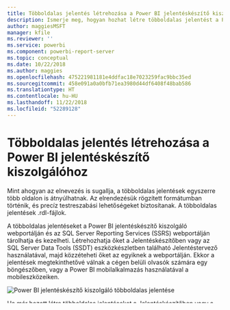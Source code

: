 ```yaml
---
title: Többoldalas jelentés létrehozása a Power BI jelentéskészítő kiszolgálóhoz
description: Ismerje meg, hogyan hozhat létre többoldalas jelentést a Power BI jelentéskészítő kiszolgálóra néhány egyszerű lépésben.
author: maggiesMSFT
manager: kfile
ms.reviewer: ''
ms.service: powerbi
ms.component: powerbi-report-server
ms.topic: conceptual
ms.date: 10/22/2018
ms.author: maggies
ms.openlocfilehash: 475221981181e4ddfac18e7023259fac9bbc35ed
ms.sourcegitcommit: 458e091a0a0bfb71ea3980d44df6408f48bab586
ms.translationtype: HT
ms.contentlocale: hu-HU
ms.lasthandoff: 11/22/2018
ms.locfileid: "52289128"
---
```

# <a name="create-a-paginated-report-for-power-bi-report-server"></a>Többoldalas jelentés létrehozása a Power BI jelentéskészítő kiszolgálóhoz
Mint ahogyan az elnevezés is sugallja, a többoldalas jelentések egyszerre több oldalon is átnyúlhatnak. Az elrendezésük rögzített formátumban történik, és precíz testreszabási lehetőségeket biztosítanak. A többoldalas jelentések .rdl-fájlok.

A többoldalas jelentéseket a Power BI jelentéskészítő kiszolgáló webportálján és az SQL Server Reporting Services (SSRS) webportálján tárolhatja és kezelheti. Létrehozhatja őket a Jelentéskészítőben vagy az SQL Server Data Tools (SSDT) eszközkészletben található Jelentéstervező használatával, majd közzéteheti őket az egyiknek a webportálján. Ekkor a jelentések megtekinthetővé válnak a cégen belüli olvasók számára egy böngészőben, vagy a Power BI mobilalkalmazás használatával a mobileszközeiken.

![Power BI jelentéskészítő kiszolgáló többoldalas jelentése](media/quickstart-create-paginated-report/reportserver-paginated-report.png)

Ha már hozott létre többoldalas jelentéseket a Jelentéskészítőben vagy a Jelentéstervezőben, akkor készen áll arra, hogy a Power BI jelentéskészítő kiszolgálóra is létrehozzon ilyen jelentéseket. Ha még nem hozott létre ilyeneket, akkor néhány gyors lépésben felkészülhet rá.

## <a name="step-1-install-and-start-report-builder"></a>1. lépés: Töltse le és indítsa el a Jelentéskészítőt
Lehet, hogy korábban már telepítette a Jelentéskészítőt, hogy jelentéseket hozzon létre egy SSRS-kiszolgálóra. Használhatja ugyanezt a verziójú Jelentéskészítőt arra is, hogy a Power BI jelentéskészítő kiszolgálóra hozzon létre jelentéseket. Ha még nem telepítette, akkor ezt egyszerűen megteheti.

1. A Power BI jelentéskészítő kiszolgáló webportálján válassza az **New** (Új) > **Paginated Report** (Többoldalas jelentés) lehetőséget.
   
    ![Új többoldalas jelentés menüje](media/quickstart-create-paginated-report/reportserver-new-paginated-report-menu.png)
   
    Ha a Jelentéskészítő nincs telepítve a számítógépén, akkor ez a lépés végigvezeti a telepítés folyamatán.
2. A telepítést követően megnyílik a Jelentéskészítő az **Új jelentés vagy adatkészlet** képernyőn.
   
    ![Új jelentés vagy adatkészlet képernyő](media/quickstart-create-paginated-report/reportserver-paginated-new-report-screen.png)
3. Válassza ki a létrehozni kívánt jelentés típusának varázslóját:
   
   * Táblázat vagy mátrix
   * Diagram
   * Térkép
   * Üres
4. Kezdjük a Diagram varázslóval.
   
    A Diagram varázsló végigvezeti azokon a lépéseken, amelyekkel létrehozhat egy egyszerű diagramot egy jelentésben. Onnan már szinte korlátlan lehetőségei lesznek a jelentése testreszabására.

## <a name="step-2-go-through-the-chart-wizard"></a>2. Lépés: Haladjon végig a Diagram varázsló lépésein
A Diagram varázsló végigvezeti azokon az alapvető lépéseken, amelyekkel létrehozhat egy vizualizációt egy jelentésben.

A többoldalas jelentések sokféle adatforráshoz kapcsolódhatnak, a Microsoft SQL Servertől és a Microsoft Azure SQL Database-től kezdve egészen az Oracle-ig, a Hyperionig és egyéb adatforrásokig. További információk a [többoldalas jelentéseket támogató adatforrásokról](connect-data-sources.md).

A Diagram varázsló első lépése az **Adatkészlet kiválasztása**, ahol létrehozhat egy adatkészletet, vagy kiválaszthat egy megosztott adatkészletet egy kiszolgálóról. Az *adatkészletek* egy külső adatforráson végzett lekérdezés jelentésadatait adják vissza.

1. Válassza a **Tallózás...** lehetőséget, válasszon ki egy megosztott adatkészletet egy kiszolgálón, majd válassza a **Megnyitás** > **Tovább** lehetőségeket.
   
    ![Diagram varázsló: Adatkészlet kiválasztása](media/quickstart-create-paginated-report/reportserver-paginated-choose-dataset.png)
   
     Új adatkészletet szeretne létrehozni? Tekintse meg a [Megosztott vagy beágyazott adatkészlet létrehozása](https://docs.microsoft.com/sql/reporting-services/report-data/create-a-shared-dataset-or-embedded-dataset-report-builder-and-ssrs) című cikket.
2. Válasszon egy diagramtípust, esetünkben a sávdiagramot.
   
    ![Diagram varázsló: diagramtípus](media/quickstart-create-paginated-report/reportserver-paginated-choose-chart-type.png)
3. A mezők elrendezéséhez húzza őket a **Kategóriák**, **Sorozatok** és **Értékek** területekre.
   
    ![Diagram varázsló: mezők elrendezése](media/quickstart-create-paginated-report/reportserver-paginated-arrange-fields.png)
4. Válassza a **Tovább** > **Befejezés** lehetőséget.

## <a name="step-3-design-your-report"></a>3. lépés: Tervezze meg jelentését
Most már a Jelentéstervező nézetben van. Észreveheti, hogy az adatok csupán helyőrző adatok, nem az Ön saját adatai.

![Jelentéstervező nézet](media/quickstart-create-paginated-report/reportserver-paginated-preview-report.png)

* Az saját adatainak megtekintéséhez válassza a **Futtatás** lehetőséget.
  
     ![Jelentés futtatása](media/quickstart-create-paginated-report/reportserver-paginated-run-report.png)
* A Jelentéstervező nézethez való visszatéréshez válassza a **Tervezés** lehetőséget.

Módosíthatja az imént létrehozott diagramot, megváltoztathatja az elrendezését, az értékeit, a jelmagyarázatát, vagyis szinte bármit.

Sok más típusú vizualizációt is felvehet, például mérőműszereket, táblázatokat, mátrixokat, térképeket stb. Felvehet fejléceket és lábléceket több oldalhoz is. Tekintse meg [A Jelentéskészítő oktatóanyagait](https://docs.microsoft.com/sql/reporting-services/report-builder-tutorials) és próbálja ki ezeket.

![A Jelentéskészítő tervező nézete](media/quickstart-create-paginated-report/reportserver-paginated-finished-design-report.png)

## <a name="step-4-save-your-report-to-the-report-server"></a>4. lépés: Mentse a jelentését a jelentéskészítő kiszolgálóra
Ha elkészült a jelentése, mentse a Power BI jelentéskészítő kiszolgálóra.

1. A **Fájl** menüben válassza a **Mentés másként** lehetőséget, majd mentse a jelentést a jelentéskészítő kiszolgálóra. 
2. Most már megtekintheti a jelentést a böngészőben.
   
    ![Többoldalas jelentés böngészőben](media/quickstart-create-paginated-report/reportserver-paginated-report.png)

## <a name="next-steps"></a>Következő lépések
Számos nagyszerű erőforrás nyújt segítséget, ha jelentést szeretne készíteni a Jelentéskészítőben vagy az SQL Server Data Tools eszközkészletben található Jelentéstervezőben. Érdemes a Jelentéskészítő oktatóanyagaival kezdeni.

* [A Jelentéskészítő oktatóanyagai](https://docs.microsoft.com/sql/reporting-services/report-builder-tutorials)
* [Mi a Power BI jelentéskészítő kiszolgáló?](get-started.md)  

További kérdései vannak? [Kérdezze meg a Power BI közösségét](https://community.powerbi.com/)

